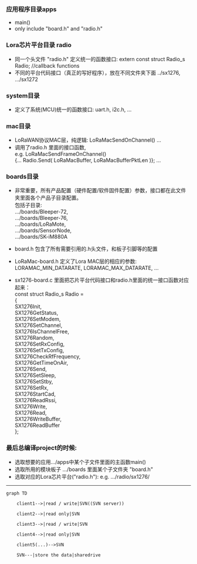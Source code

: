 
### 应用程序目录apps
+ main()
+ only include "board.h" and "radio.h"

### Lora芯片平台目录 radio
+ 同一个头文件 "radio.h" 定义统一的函数接口: extern const struct Radio_s Radio; //callback functions
+ 不同的平台代码接口（真正的写好程序），放在不同文件夹下面 ../sx1276, .../sx1272 

### system目录 
+ 定义了系统(MCU)统一的函数接口: uart.h, i2c.h, ...

### mac目录
+ LoRaWAN协议MAC层，纯逻辑: LoRaMacSendOnChannel() ...
+ 调用了radio.h 里面的接口函数,  
  e.g. LoRaMacSendFrameOnChannel()   
  {... Radio.Send( LoRaMacBuffer, LoRaMacBufferPktLen )}; ...

### boards目录
+ 非常重要，所有产品配置（硬件配置/软件固件配置）参数，接口都在此文件夹里面各个产品子目录配置。  
  包括子目录:  
             .../boards/Bleeper-72,  
             .../boards/Bleeper-76,  
             .../boards/LoRaMote,  
             .../boards/SensorNode,  
             .../boards/SK-iM880A
             
+ board.h 包含了所有需要引用的.h头文件，和板子引脚等的配置
+ LoRaMac-board.h 定义了Lora MAC层的相应的参数:  
  LORAMAC_MIN_DATARATE, LORAMAC_MAX_DATARATE, ...
+ sx1276-board.c 里面把芯片平台代码接口和radio.h里面的统一接口函数对应起来：  
  const struct Radio_s Radio =  
{  
    SX1276Init,  
    SX1276GetStatus,  
    SX1276SetModem,  
    SX1276SetChannel,  
    SX1276IsChannelFree,  
    SX1276Random,  
    SX1276SetRxConfig,  
    SX1276SetTxConfig,  
    SX1276CheckRfFrequency,  
    SX1276GetTimeOnAir,  
    SX1276Send,  
    SX1276SetSleep,  
    SX1276SetStby,   
    SX1276SetRx,  
    SX1276StartCad,  
    SX1276ReadRssi,  
    SX1276Write,  
    SX1276Read,  
    SX1276WriteBuffer,  
    SX1276ReadBuffer  
};  

### 最后总编译project的时候:
+ 选取想要的应用.../apps中某个子文件里面的主函数main()
+ 选取所用的模块板子 .../boards 里面某个子文件夹 "board.h"
+ 选取对应的Lora芯片平台("radio.h"): e.g. .../radio/sx1276/

---


```mermaid
graph TD

    client1-->|read / write|SVN((SVN server))

    client2-->|read only|SVN

    client3-->|read / write|SVN

    client4-->|read only|SVN

    client5(...)-->SVN

    SVN---|store the data|sharedrive
```
